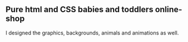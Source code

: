 ## Pure html and CSS babies and toddlers online-shop

I designed the graphics, backgrounds, animals and animations as well.